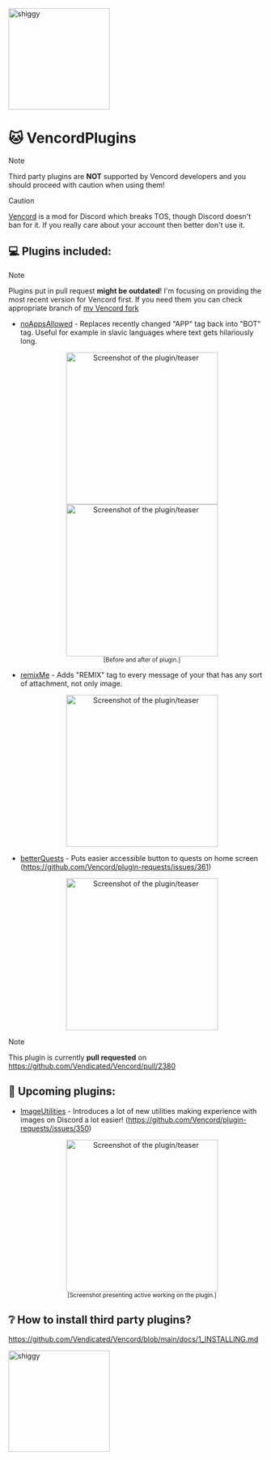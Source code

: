 <img src="https://github.com/kvbaxi/VencordPlugins/assets/47297843/c249e425-c5a6-43ec-8220-f01864184c88" alt="shiggy" height="200">  
  
# 🐱 VencordPlugins

> [!NOTE]
> Third party plugins are **NOT** supported by Vencord developers and you should proceed with caution when using them!

> [!CAUTION]
> [Vencord](https://github.com/Vendicated/Vencord) is a mod for Discord which breaks TOS, though Discord doesn't ban for it. If you really care about your account then better don't use it.

## 💻 Plugins included:
> [!NOTE]
> Plugins put in pull request **might be outdated**! I'm focusing on providing the most recent version for Vencord first. If you need them you can check appropriate branch of [my Vencord fork](https://github.com/kvbaxi/Vencord)
- [noAppsAllowed](https://github.com/kvbaxi/VencordPlugins/blob/main/noAppsAllowed.tsx) - Replaces recently changed "APP" tag back into "BOT" tag. Useful for example in slavic languages where text gets hilariously long.  
  <p align="center">
    <img src="https://github.com/kvbaxi/VencordPlugins/assets/47297843/484b08d7-4bd8-41a0-9452-00c8cf2edfaa" height="300" alt="Screenshot of the plugin/teaser">
    <img src="https://github.com/kvbaxi/VencordPlugins/assets/47297843/01a2fb09-b569-44f1-8998-66a8aaf3d886" height="300" alt="Screenshot of the plugin/teaser">
    <br><sub>[Before and after of plugin.]</sub>
  </p>

- [remixMe](https://github.com/kvbaxi/VencordPlugins/blob/main/remixMe.tsx) - Adds "REMIX" tag to every message of your that has any sort of attachment, not only image.  
  <p align="center"><img src="https://github.com/kvbaxi/VencordPlugins/assets/47297843/65ea958a-f7eb-432f-ae36-3af7520c630b" height="300" alt="Screenshot of the plugin/teaser"></p>
  

- [betterQuests](https://github.com/kvbaxi/VencordPlugins/blob/main/betterQuests) - Puts easier accessible button to quests on home screen (https://github.com/Vencord/plugin-requests/issues/361)  
  <p align="center">
    <img src="https://github.com/kvbaxi/VencordPlugins/assets/47297843/037fcf02-fc2b-47fd-92f7-482c1c18cc2e" height="300" alt="Screenshot of the plugin/teaser">
  </p>
> [!NOTE]  
> This plugin is currently **pull requested** on https://github.com/Vendicated/Vencord/pull/2380

## 💬 Upcoming plugins:

- [ImageUtilities]() - Introduces a lot of new utilities making experience with images on Discord a lot easier! (https://github.com/Vencord/plugin-requests/issues/350)  
  <a href="https://discord.com/channels/1015060230222131221/1032770730703716362/1231464903563284590"><p align="center"><img src="https://github.com/kvbaxi/VencordPlugins/assets/47297843/d448a23f-e740-48f6-8b83-03061dc7853c" height="300" alt="Screenshot of the plugin/teaser"></a><br><sub>[Screenshot presenting active working on the plugin.]</sub></p>


## ❔ How to install third party plugins?
https://github.com/Vendicated/Vencord/blob/main/docs/1_INSTALLING.md

<img src="https://github.com/kvbaxi/VencordPlugins/assets/47297843/604afd40-2c62-4ec0-9eb3-3cff171882e0" alt="shiggy" height="200">

